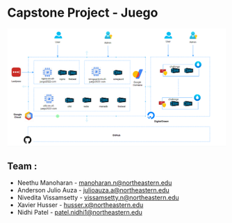 # Capstone Project - Juego

![](infra-diagram.jpg)

## Team : 
  - Neethu Manoharan - manoharan.n@northeastern.edu
  - Anderson Julio Auza - julioauza.a@northeastern.edu
  - Nivedita Vissamsetty - vissamsetty.n@northeastern.edu
  - Xavier Husser - husser.x@northeastern.edu
  - Nidhi Patel - patel.nidhi1@northeastern.edu


